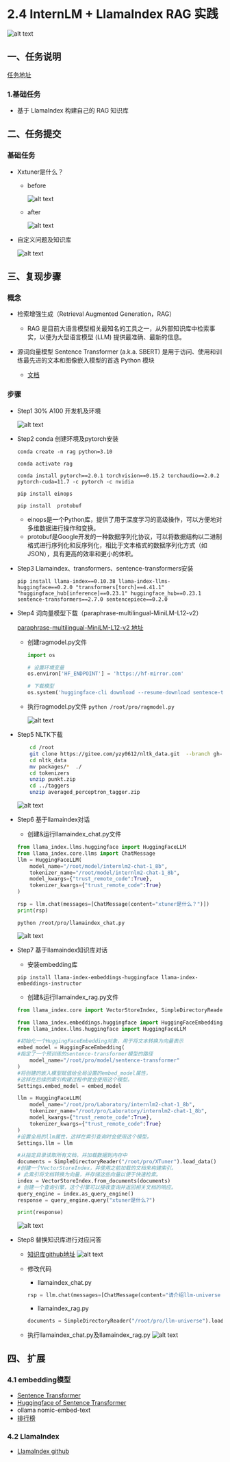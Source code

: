 # 2.4 InternLM + LlamaIndex RAG 实践

![alt text](image-26.png)

## 一、任务说明

[任务地址](https://github.com/InternLM/Tutorial/blob/camp3/docs/L1/LlamaIndex/task.md)

### 1.基础任务

- 基于 LlamaIndex 构建自己的 RAG 知识库

## 二、任务提交

### 基础任务

- Xxtuner是什么？

    - before 

        ![alt text](image-30.png)
    
    - after

        ![alt text](image-31.png)

- 自定义问题及知识库

    ![alt text](image-33.png)


## 三、复现步骤

### 概念

  - 检索增强生成（Retrieval Augmented Generation，RAG）

    - RAG 是目前大语言模型相关最知名的工具之一，从外部知识库中检索事实，以便为大型语言模型 (LLM) 提供最准确、最新的信息。

  - 源词向量模型 Sentence Transformer  (a.k.a. SBERT) 是用于访问、使用和训练最先进的文本和图像嵌入模型的首选 Python 模块

    - [文档](https://www.sbert.net/)

### 步骤

- Step1 30% A100 开发机及环境

    ![alt text](image-27.png)

- Step2 conda 创建环境及pytorch安装

    ``` conda create -n rag python=3.10 ```

    ``` conda activate rag ```

    ```conda install pytorch==2.0.1 torchvision==0.15.2 torchaudio==2.0.2 pytorch-cuda=11.7 -c pytorch -c nvidia```

    ```pip install einops```
    
    ```pip install  protobuf ```

    - einops是一个Python库，提供了用于深度学习的高级操作，可以方便地对多维数据进行操作和变换。
    - protobuf是Google开发的一种数据序列化协议，可以将数据结构以二进制格式进行序列化和反序列化，相比于文本格式的数据序列化方式（如JSON），具有更高的效率和更小的体积。

- Step3 Llamaindex、transformers、sentence-transformers安装

    ```pip install llama-index==0.10.38 llama-index-llms-huggingface==0.2.0 "transformers[torch]==4.41.1" "huggingface_hub[inference]==0.23.1" huggingface_hub==0.23.1 sentence-transformers==2.7.0 sentencepiece==0.2.0```

- Step4 词向量模型下载（paraphrase-multilingual-MiniLM-L12-v2）

    [paraphrase-multilingual-MiniLM-L12-v2 地址](https://huggingface.co/sentence-transformers/)

    - 创建ragmodel.py文件
        ```python 
        import os

        # 设置环境变量
        os.environ['HF_ENDPOINT'] = 'https://hf-mirror.com'

        # 下载模型
        os.system('huggingface-cli download --resume-download sentence-transformers/paraphrase-multilingual-MiniLM-L12-v2 --local-dir /root/pro/model/sentence-transformer')
        ```
    - 执行ragmodel.py文件
        ``` python /root/pro/ragmodel.py ```

        ![alt text](image-28.png)

- Step5 NLTK下载

    ``` bash 
        cd /root
        git clone https://gitee.com/yzy0612/nltk_data.git  --branch gh-pages
        cd nltk_data
        mv packages/*  ./
        cd tokenizers
        unzip punkt.zip
        cd ../taggers
        unzip averaged_perceptron_tagger.zip
    ```
    ![alt text](image-29.png)

- Step6 基于llamaindex对话

    - 创建&运行llamaindex_chat.py文件

    ```python
    from llama_index.llms.huggingface import HuggingFaceLLM
    from llama_index.core.llms import ChatMessage
    llm = HuggingFaceLLM(
        model_name="/root/model/internlm2-chat-1_8b",
        tokenizer_name="/root/model/internlm2-chat-1_8b",
        model_kwargs={"trust_remote_code":True},
        tokenizer_kwargs={"trust_remote_code":True}
    )

    rsp = llm.chat(messages=[ChatMessage(content="xtuner是什么？")])
    print(rsp)
    ```

    ``` python /root/pro/llamaindex_chat.py ```

    ![alt text](image-30.png)

- Step7 基于llamaindex知识库对话

    - 安装embedding库

    ``` pip install llama-index-embeddings-huggingface llama-index-embeddings-instructor ```

    - 创建&运行llamaindex_rag.py文件

    ```python
    from llama_index.core import VectorStoreIndex, SimpleDirectoryReader, Settings

    from llama_index.embeddings.huggingface import HuggingFaceEmbedding
    from llama_index.llms.huggingface import HuggingFaceLLM

    #初始化一个HuggingFaceEmbedding对象，用于将文本转换为向量表示
    embed_model = HuggingFaceEmbedding(
    #指定了一个预训练的sentence-transformer模型的路径
        model_name="/root/pro/model/sentence-transformer"
    )
    #将创建的嵌入模型赋值给全局设置的embed_model属性，
    #这样在后续的索引构建过程中就会使用这个模型。
    Settings.embed_model = embed_model

    llm = HuggingFaceLLM(
        model_name="/root/pro/Laboratory/internlm2-chat-1_8b",
        tokenizer_name="/root/pro/Laboratory/internlm2-chat-1_8b",
        model_kwargs={"trust_remote_code":True},
        tokenizer_kwargs={"trust_remote_code":True}
    )
    #设置全局的llm属性，这样在索引查询时会使用这个模型。
    Settings.llm = llm

    #从指定目录读取所有文档，并加载数据到内存中
    documents = SimpleDirectoryReader("/root/pro/XTuner").load_data()
    #创建一个VectorStoreIndex，并使用之前加载的文档来构建索引。
    # 此索引将文档转换为向量，并存储这些向量以便于快速检索。
    index = VectorStoreIndex.from_documents(documents)
    # 创建一个查询引擎，这个引擎可以接收查询并返回相关文档的响应。
    query_engine = index.as_query_engine()
    response = query_engine.query("xtuner是什么?")

    print(response)    
    ```

    ![alt text](image-31.png)

- Step8 替换知识库进行对应问答

    - [知识库github地址](https://github.com/datawhalechina/llm-universe)
        ![alt text](image-32.png)

    - 修改代码
        - llamaindex_chat.py
        ```python
        rsp = llm.chat(messages=[ChatMessage(content="请介绍llm-universe ")])
        ```
        - llamaindex_rag.py
        ```python
        documents = SimpleDirectoryReader("/root/pro/llm-universe").load_data() 
        ```
    - 执行llamaindex_chat.py及llamaindex_rag.py
    ![alt text](image-33.png)




## 四、 扩展

### 4.1 embedding模型

- [Sentence Transformer](https://www.sbert.net/)
- [Huggingface of Sentence Transformer](https://huggingface.co/sentence-transformers)
- ollama nomic-embed-text
- [排行榜](https://huggingface.co/spaces/mteb/leaderboard)

### 4.2 LlamaIndex 

- [LlamaIndex github](https://github.com/run-llama/llama_index)